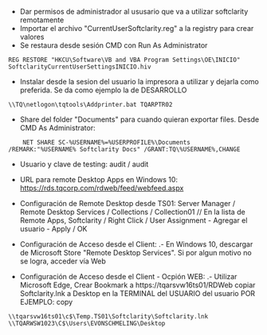 - Dar permisos de administrador al ususario que va a utilizar softclarity remotamente
- Importar el archivo "CurrentUserSoftclarity.reg" a la registry para crear valores
- Se restaura desde sesión CMD con Run As Administrator 
```
REG RESTORE "HKCU\Software\VB and VBA Program Settings\OE\INICIO" SoftclarityCurrentUserSettingsINICIO.hiv
```
- Instalar desde la sesion del usuario la impresora a utilizar y dejarla como preferida. Se da como ejemplo la de DESARROLLO 
```
\\TQ\netlogon\tqtools\Addprinter.bat TQARPTR02
```
- Share del folder "Documents" para cuando quieran exportar files.
	Desde CMD As Administrator:
```
	NET SHARE SC-%USERNAME%=%USERPROFILE%\Documents /REMARK:"%USERNAME% Softclarity Docs" /GRANT:TQ\%USERNAME%,CHANGE
```
- Usuario y clave de testing: audit / audit
- URL para remote Desktop Apps en Windows 10: https://rds.tqcorp.com/rdweb/feed/webfeed.aspx

- Configuración de Remote Desktop desde TS01: Server Manager / Remote Desktop Services / Collections / Collection01 // En la lista de Remote Apps, Softclarity / Right Click / User Assignment - Agregar el usuario - Apply / OK
- Configuración de Acceso desde el Client: .- En Windows 10, descargar de Microsoft Store "Remote Desktop Services". Si por algun motivo no se logra, acceder vía Web

- Configuración de Acceso desde el Client - Ocpión WEB: .- Utilizar Microsoft Edge, Crear Bookmark a https://tqarsvw16ts01/RDWeb
copiar Softclarity.lnk a Desktop en la TERMINAL del USUARIO del usuario
POR EJEMPLO: copy 
```
\\tqarsvw16ts01\c$\Temp.TS01\Softclarity\Softclarity.lnk \\TQARWSW1023\C$\Users\EVONSCHMELING\Desktop
```
